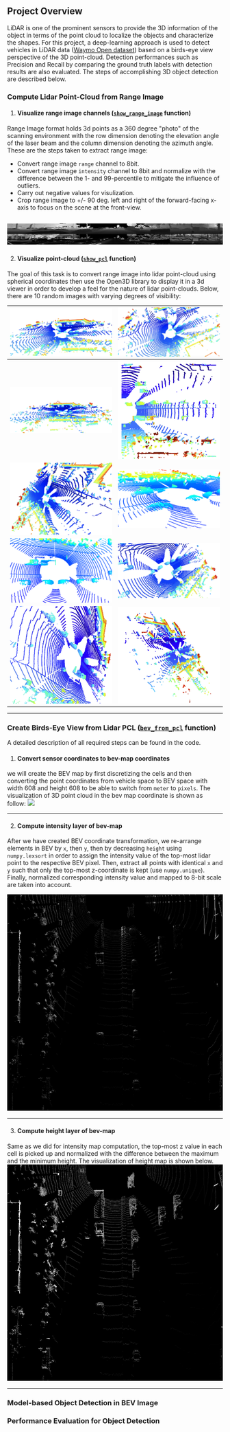 
## Project Overview

LiDAR is one of the prominent sensors to provide the 3D information of the object in terms of the point cloud to localize the objects and characterize the shapes.  For this project, a deep-learning approach is used to detect vehicles in LiDAR data ([Waymo Open dataset](https://waymo.com/open/)) based on a birds-eye view perspective of the 3D point-cloud. Detection performances such as Precision and Recall by comparing the ground truth labels with detection results are also evaluated. The steps of accomplishing 3D object detection are described below.

### Compute Lidar Point-Cloud from Range Image
1. #### Visualize range image channels ([`show_range_image`](https://github.com/DavidAbdelmalek/Self_Driving_Car_ND/blob/main/sensor_fusion_and_tracking/student/objdet_pcl.py#L74) function)
Range Image format holds 3d points as a 360 degree "photo" of the scanning environment with the row dimension denoting the elevation angle of the laser beam and the column dimension denoting the azimuth angle. These are the steps taken to extract range image:
-   Convert range image `range` channel to 8bit.
-   Convert range image `intensity` channel to 8bit and normalize with the difference between the 1- and 99-percentile to mitigate the influence of outliers.
-   Carry out negative values for visulization. 
-   Crop range image to +/- 90 deg. left and right of the forward-facing x-axis to focus on the scene at the front-view.

![](https://raw.githubusercontent.com/DavidAbdelmalek/Self_Driving_Car_ND/main/sensor_fusion_and_tracking/img/range_img.png)
----
2. #### Visualize point-cloud  ([`show_pcl`](https://github.com/DavidAbdelmalek/Self_Driving_Car_ND/blob/main/sensor_fusion_and_tracking/student/objdet_pcl.py#L43) function)
The goal of this task is to convert range image into lidar point-cloud using spherical coordinates then use the Open3D library to display it in a 3d viewer in order to develop a feel for the nature of lidar point-clouds. Below, there are 10 random images with varying degrees of visibility:

 ![](https://raw.githubusercontent.com/DavidAbdelmalek/Self_Driving_Car_ND/71c679a2317558b6859b4cd3175f7c29c9cc44e8/sensor_fusion_and_tracking/img/lidar_2.png)             |  ![](https://raw.githubusercontent.com/DavidAbdelmalek/Self_Driving_Car_ND/71c679a2317558b6859b4cd3175f7c29c9cc44e8/sensor_fusion_and_tracking/img/lidar_1.png) |
:-------------------------:|:-------------------------:
![](https://raw.githubusercontent.com/DavidAbdelmalek/Self_Driving_Car_ND/71c679a2317558b6859b4cd3175f7c29c9cc44e8/sensor_fusion_and_tracking/img/lidar_3.png)  |  ![](https://raw.githubusercontent.com/DavidAbdelmalek/Self_Driving_Car_ND/71c679a2317558b6859b4cd3175f7c29c9cc44e8/sensor_fusion_and_tracking/img/lidar_4.png)
![](https://raw.githubusercontent.com/DavidAbdelmalek/Self_Driving_Car_ND/71c679a2317558b6859b4cd3175f7c29c9cc44e8/sensor_fusion_and_tracking/img/lidar_5.png)  |  ![](https://raw.githubusercontent.com/DavidAbdelmalek/Self_Driving_Car_ND/71c679a2317558b6859b4cd3175f7c29c9cc44e8/sensor_fusion_and_tracking/img/lidar_7.png)
![](https://raw.githubusercontent.com/DavidAbdelmalek/Self_Driving_Car_ND/71c679a2317558b6859b4cd3175f7c29c9cc44e8/sensor_fusion_and_tracking/img/lidar_8.png)  |  ![](https://raw.githubusercontent.com/DavidAbdelmalek/Self_Driving_Car_ND/71c679a2317558b6859b4cd3175f7c29c9cc44e8/sensor_fusion_and_tracking/img/lidar_6.png)
![](https://raw.githubusercontent.com/DavidAbdelmalek/Self_Driving_Car_ND/71c679a2317558b6859b4cd3175f7c29c9cc44e8/sensor_fusion_and_tracking/img/lidar_9.png)  |  ![](https://raw.githubusercontent.com/DavidAbdelmalek/Self_Driving_Car_ND/71c679a2317558b6859b4cd3175f7c29c9cc44e8/sensor_fusion_and_tracking/img/lidar_10.png)

---- 
### Create Birds-Eye View from Lidar PCL ([`bev_from_pcl`](https://github.com/DavidAbdelmalek/Self_Driving_Car_ND/blob/main/sensor_fusion_and_tracking/student/objdet_pcl.py#L115)  function)

A detailed description of all required steps can be found in the code.
1. #### Convert sensor coordinates to bev-map coordinates
we will create the BEV map by first discretizing the cells and then converting the point coordinates from vehicle space to BEV space with width 608 and height 608 to be able to switch from `meter` to `pixels`. The visualization of 3D point cloud in the bev map coordinate is shown as follow:
![](https://raw.githubusercontent.com/DavidAbdelmalek/Self_Driving_Car_ND/71c679a2317558b6859b4cd3175f7c29c9cc44e8/sensor_fusion_and_tracking/img/bev_map.png)

----
2. #### Compute intensity layer of bev-map
After we have created BEV coordinate transformation, we re-arrange elements in BEV by `x`, then `y`, then by decreasing `height` using `numpy.lexsort` in order to assign the intensity value of the top-most lidar point to the respective BEV pixel. Then, extract all points with identical `x` and `y` such that only the top-most z-coordinate is kept (use `numpy.unique`). Finally, normalized corresponding intensity value and mapped to 8-bit scale are taken into account.

![](https://raw.githubusercontent.com/DavidAbdelmalek/Self_Driving_Car_ND/main/sensor_fusion_and_tracking/img/bev_intensity.png)


----
3. #### Compute height layer of bev-map
Same as we did for intensity map computation, the top-most z value in each cell is picked up and normalized with the difference between the maximum and the minimum height. The visualization of height map is shown below. 
![](https://raw.githubusercontent.com/DavidAbdelmalek/Self_Driving_Car_ND/main/sensor_fusion_and_tracking/img/bev_height.png)

----
### Model-based Object Detection in BEV Image
### Performance Evaluation for Object Detection